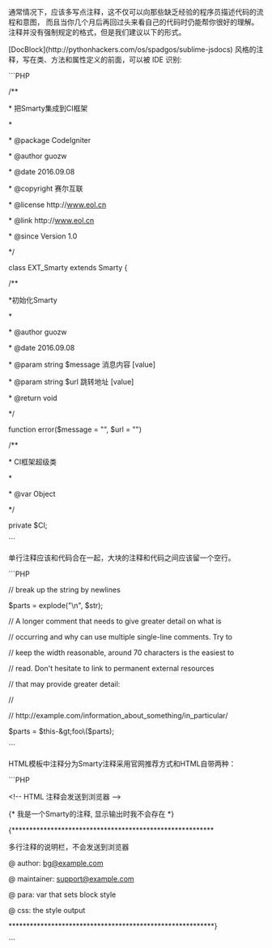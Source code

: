 通常情况下，应该多写点注释，这不仅可以向那些缺乏经验的程序员描述代码的流程和意图， 而且当你几个月后再回过头来看自己的代码时仍能帮你很好的理解。 注释并没有强制规定的格式，但是我们建议以下的形式。

\[DocBlock\]\(http:\/\/pythonhackers.com\/os\/spadgos\/sublime-jsdocs\) 风格的注释，写在类、方法和属性定义的前面，可以被 IDE 识别:



\`\`\`PHP

\/\*\*

 \* 把Smarty集成到CI框架

 \*

 \* @package CodeIgniter

 \* @author guozw

 \* @date 2016.09.08

 \* @copyright 赛尔互联

 \* @license http:\/\/www.eol.cn

 \* @link http:\/\/www.eol.cn

 \* @since Version 1.0

 \*\/

class EXT\_Smarty extends Smarty {





\/\*\*

 \*初始化Smarty

 \*

 \* @author guozw

 \* @date 2016.09.08

 \* @param string $message 消息内容 \[value\]

 \* @param string $url 跳转地址 \[value\]

 \* @return void

 \*\/

function error\($message = "", $url = ""\)



\/\*\*

 \* CI框架超级类

 \*

 \* @var Object

 \*\/

private $CI;

\`\`\`

单行注释应该和代码合在一起，大块的注释和代码之间应该留一个空行。



\`\`\`PHP

\/\/ break up the string by newlines

$parts = explode\("\n", $str\);



\/\/ A longer comment that needs to give greater detail on what is

\/\/ occurring and why can use multiple single-line comments. Try to

\/\/ keep the width reasonable, around 70 characters is the easiest to

\/\/ read. Don't hesitate to link to permanent external resources

\/\/ that may provide greater detail:

\/\/

\/\/ http:\/\/example.com\/information\_about\_something\/in\_particular\/



$parts = $this-&gt;foo\($parts\);

\`\`\`

HTML模板中注释分为Smarty注释采用官网推荐方式和HTML自带两种：



\`\`\`PHP

&lt;!-- HTML 注释会发送到浏览器 --&gt;



{\* 我是一个Smarty的注释, 显示输出时我不会存在 \*}



{\*\*\*\*\*\*\*\*\*\*\*\*\*\*\*\*\*\*\*\*\*\*\*\*\*\*\*\*\*\*\*\*\*\*\*\*\*\*\*\*\*\*\*\*\*\*\*\*\*\*\*\*\*\*\*\*\*

多行注释的说明栏，不会发送到浏览器

 @ author: bg@example.com

 @ maintainer: support@example.com

 @ para: var that sets block style

 @ css: the style output

\*\*\*\*\*\*\*\*\*\*\*\*\*\*\*\*\*\*\*\*\*\*\*\*\*\*\*\*\*\*\*\*\*\*\*\*\*\*\*\*\*\*\*\*\*\*\*\*\*\*\*\*\*\*\*\*\*\*}

\`\`\`

